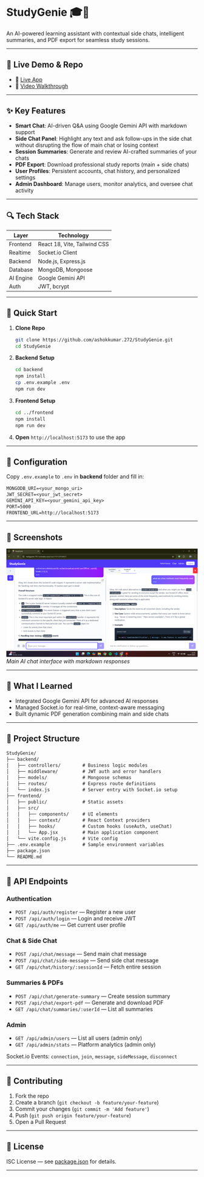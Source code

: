 # StudyGenie 🎓🤖

An AI-powered learning assistant with contextual side chats, intelligent summaries, and PDF export for seamless study sessions.

---

## 🚀 Live Demo & Repo

* 🔗 [Live App](https://studygenie-7fc7.onrender.com/)
* 🎥 [Video Walkthrough](https://youtu.be/your-demo-link)

---

## ✨ Key Features

* **Smart Chat**: AI-driven Q\&A using Google Gemini API with markdown support
* **Side Chat Panel**: Highlight any text and ask follow-ups in the side chat without disrupting the flow of main chat or losing context
* **Session Summaries**: Generate and review AI-crafted summaries of your chats
* **PDF Export**: Download professional study reports (main + side chats)
* **User Profiles**: Persistent accounts, chat history, and personalized settings
* **Admin Dashboard**: Manage users, monitor analytics, and oversee chat activity

---

## 🔍 Tech Stack

| Layer     | Technology                   |
| --------- | ---------------------------- |
| Frontend  | React 18, Vite, Tailwind CSS |
| Realtime  | Socket.io Client             |
| Backend   | Node.js, Express.js          |
| Database  | MongoDB, Mongoose            |
| AI Engine | Google Gemini API            |
| Auth      | JWT, bcrypt                  |

---

## 🏁 Quick Start

1. **Clone Repo**

   ```bash
   git clone https://github.com/ashokkumar.272/StudyGenie.git
   cd StudyGenie
   ```
2. **Backend Setup**

   ```bash
   cd backend
   npm install
   cp .env.example .env
   npm run dev
   ```
3. **Frontend Setup**

   ```bash
   cd ../frontend
   npm install
   npm run dev
   ```
4. **Open** `http://localhost:5173` to use the app

---

## 🔧 Configuration

Copy `.env.example` to `.env` in **backend** folder and fill in:

```env
MONGODB_URI=<your_mongo_uri>
JWT_SECRET=<your_jwt_secret>
GEMINI_API_KEY=<your_gemini_api_key>
PORT=5000
FRONTEND_URL=http://localhost:5173
```

---

## 📸 Screenshots

![Main Chat](frontend/public/screenshot.png)
*Main AI chat interface with markdown responses*

<!-- ![Side Chat](./screenshots/side-chat.gif)
*Contextual side panel for follow-ups*

![Summary PDF](./screenshots/summary-pdf.png)
*AI-generated summary exported as PDF* -->

---

## 🧠 What I Learned

* Integrated Google Gemini API for advanced AI responses
* Managed Socket.io for real-time, context-aware messaging
* Built dynamic PDF generation combining main and side chats

---

## 📂 Project Structure

```
StudyGenie/
├── backend/
│   ├── controllers/        # Business logic modules
│   ├── middleware/         # JWT auth and error handlers
│   ├── models/             # Mongoose schemas
│   ├── routes/             # Express route definitions
│   └── index.js            # Server entry with Socket.io setup
├── frontend/
│   ├── public/             # Static assets
│   ├── src/
│   │   ├── components/     # UI elements
│   │   ├── context/        # React Context providers
│   │   ├── hooks/          # Custom hooks (useAuth, useChat)
│   │   └── App.jsx         # Main application component
│   └── vite.config.js      # Vite config
├── .env.example            # Sample environment variables
├── package.json
└── README.md
```

---

## 🔌 API Endpoints

### Authentication

* `POST /api/auth/register` — Register a new user
* `POST /api/auth/login` — Login and receive JWT
* `GET /api/auth/me` — Get current user profile

### Chat & Side Chat

* `POST /api/chat/message` — Send main chat message
* `POST /api/chat/side-message` — Send side chat message
* `GET /api/chat/history/:sessionId` — Fetch entire session

### Summaries & PDFs

* `POST /api/chat/generate-summary` — Create session summary
* `POST /api/chat/export-pdf` — Generate and download PDF
* `GET /api/chat/summaries/:userId` — List all summaries

### Admin

* `GET /api/admin/users` — List all users (admin only)
* `GET /api/admin/stats` — Platform analytics (admin only)

Socket.io Events: `connection`, `join`, `message`, `sideMessage`, `disconnect`

---

## 🤝 Contributing

1. Fork the repo
2. Create a branch (`git checkout -b feature/your-feature`)
3. Commit your changes (`git commit -m 'Add feature'`)
4. Push (`git push origin feature/your-feature`)
5. Open a Pull Request

---

## 📄 License

ISC License — see [package.json](./package.json) for details.

---